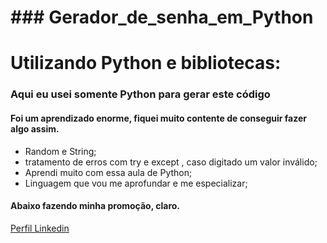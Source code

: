 # ### Gerador_de_senha_em_Python

# Utilizando Python e bibliotecas:

### Aqui eu usei somente Python para gerar este código

#### Foi um aprendizado enorme,  fiquei muito contente de conseguir fazer algo assim.

- Random e String;
- tratamento de erros com try e except , caso digitado um valor inválido;
- Aprendi muito com essa aula de Python;
- Linguagem que vou me aprofundar e me especializar;


#### Abaixo fazendo minha promoção, claro.

[Perfil Linkedin](https://www.linkedin.com/in/lucas-gomes-da-silva-1407/)



